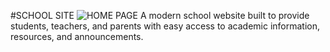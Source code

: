 #SCHOOL SITE
![HOME PAGE](imgs/school_site.jpg)
A modern school website built to provide students, teachers, and parents with easy access to academic information, resources, and announcements.

